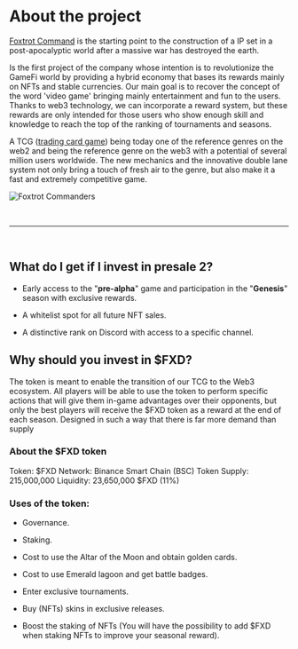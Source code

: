 
# About the project

[Foxtrot Command](https://foxtrotcommand.com) is the starting point to the construction of a IP set in a post-apocalyptic world after a massive war has destroyed the earth. 

Is the first project of the company whose intention is to revolutionize the GameFi world by providing a hybrid economy that bases its rewards mainly on NFTs and stable currencies. Our main goal is to recover the concept of the word 'video game' bringing mainly entertainment and fun to the users. Thanks to web3 technology, we can incorporate a reward system, but these rewards are only intended for those users who show enough skill and knowledge to reach the top of the ranking of tournaments and seasons.

A TCG ([trading card game](https://en.wikipedia.org/wiki/Collectible_card_game)) being today one of the reference genres on the web2 and being the reference genre on the web3 with a potential of several million users worldwide. The new mechanics and the innovative double lane system not only bring a touch of fresh air to the genre, but also make it a fast and extremely competitive game.

![Foxtrot Commanders](images/information/test.png)

<br />

----
<br />

## What do I get if I invest in presale 2?

- Early access to the "**pre-alpha**" game and participation in the "**Genesis**" season with exclusive rewards.

- A whitelist spot for all future NFT sales.

- A distinctive rank on Discord with access to a specific channel.

## Why should you invest in $FXD?

The token is meant to enable the transition of our TCG to the Web3 ecosystem. All players will be able to use the token to perform specific actions that will give them in-game advantages over their opponents, but only the best players will receive the $FXD token as a reward at the end of each season. Designed in such a way that there is far more demand than supply


### About the $FXD token

Token: $FXD
Network: Binance Smart Chain (BSC)
Token Supply: 215,000,000
Liquidity: 23,650,000 $FXD (11%)

### Uses of the token: 

- Governance.

- Staking.

- Cost to use the Altar of the Moon and obtain golden cards.

- Cost to use Emerald lagoon and get battle badges.

- Enter exclusive tournaments.

- Buy (NFTs) skins in exclusive releases.

- Boost the staking of NFTs (You will have the possibility to add $FXD when staking NFTs to improve your seasonal reward).

